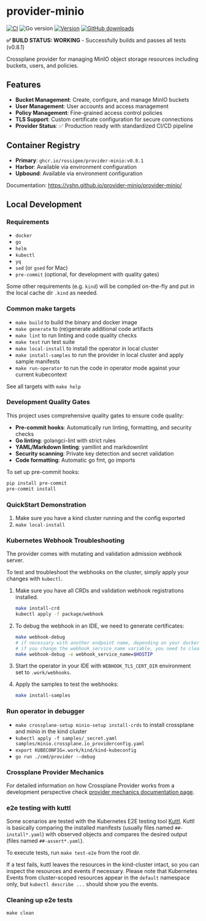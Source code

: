 # provider-minio

[![CI](https://img.shields.io/github/actions/workflow/status/rossigee/provider-minio/ci.yml?branch=master)][build]
![Go version](https://img.shields.io/github/go-mod/go-version/rossigee/provider-minio)
[![Version](https://img.shields.io/github/v/release/rossigee/provider-minio)][releases]
[![GitHub downloads](https://img.shields.io/github/downloads/rossigee/provider-minio/total)][releases]

[build]: https://github.com/rossigee/provider-minio/actions/workflows/ci.yml
[releases]: https://github.com/rossigee/provider-minio/releases

**✅ BUILD STATUS: WORKING** - Successfully builds and passes all tests (v0.8.1)

Crossplane provider for managing MinIO object storage resources including buckets, users, and policies.

## Features

- **Bucket Management**: Create, configure, and manage MinIO buckets
- **User Management**: User accounts and access management  
- **Policy Management**: Fine-grained access control policies
- **TLS Support**: Custom certificate configuration for secure connections
- **Provider Status**: ✅ Production ready with standardized CI/CD pipeline

## Container Registry

- **Primary**: `ghcr.io/rossigee/provider-minio:v0.8.1`
- **Harbor**: Available via environment configuration
- **Upbound**: Available via environment configuration

Documentation: <https://vshn.github.io/provider-minio/provider-minio/>

## Local Development

### Requirements

- `docker`
- `go`
- `helm`
- `kubectl`
- `yq`
- `sed` (or `gsed` for Mac)
- `pre-commit` (optional, for development with quality gates)

Some other requirements (e.g. `kind`) will be compiled on-the-fly and put in the local cache dir `.kind` as needed.

### Common make targets

- `make build` to build the binary and docker image
- `make generate` to (re)generate additional code artifacts
- `make lint` to run linting and code quality checks
- `make test` run test suite
- `make local-install` to install the operator in local cluster
- `make install-samples` to run the provider in local cluster and apply sample manifests
- `make run-operator` to run the code in operator mode against your current kubecontext

See all targets with `make help`

### Development Quality Gates

This project uses comprehensive quality gates to ensure code quality:

- **Pre-commit hooks**: Automatically run linting, formatting, and security checks
- **Go linting**: golangci-lint with strict rules
- **YAML/Markdown linting**: yamllint and markdownlint
- **Security scanning**: Private key detection and secret validation
- **Code formatting**: Automatic go fmt, go imports

To set up pre-commit hooks:

```bash
pip install pre-commit
pre-commit install
```

### QuickStart Demonstration

1. Make sure you have a kind cluster running and the config exported
2. `make local-install`

### Kubernetes Webhook Troubleshooting

The provider comes with mutating and validation admission webhook server.

To test and troubleshoot the webhooks on the cluster, simply apply your changes with `kubectl`.

1. Make sure you have all CRDs and validation webhook registrations installed.

   ```bash
   make install-crd
   kubectl apply -f package/webhook
   ```

2. To debug the webhook in an IDE, we need to generate certificates:

   ```bash
   make webhook-debug
   # if necessary with another endpoint name, depending on your docker setup
   # if you change the webhook_service_name variable, you need to clean out the old certificates
   make webhook-debug -e webhook_service_name=$HOSTIP
   ```

3. Start the operator in your IDE with `WEBHOOK_TLS_CERT_DIR` environment set to `.work/webhooks`.

4. Apply the samples to test the webhooks:

   ```bash
   make install-samples
   ```

### Run operator in debugger

- `make crossplane-setup minio-setup install-crds` to install crossplane and minio in the kind cluster
- `kubectl apply -f samples/_secret.yaml samples/minio.crossplane.io_providerconfig.yaml`
- `export KUBECONFIG=.work/kind/kind-kubeconfig`
- `go run ./cmd/provider --debug`

### Crossplane Provider Mechanics

For detailed information on how Crossplane Provider works from a development perspective check
[provider mechanics documentation page](https://kb.vshn.ch/app-catalog/explanations/crossplane_provider_mechanics.html).

### e2e testing with kuttl

Some scenarios are tested with the Kubernetes E2E testing tool [Kuttl](https://kuttl.dev/docs).
Kuttl is basically comparing the installed manifests (usually files named `##-install*.yaml`) with observed
objects and compares the desired output (files named `##-assert*.yaml`).

To execute tests, run `make test-e2e` from the root dir.

If a test fails, kuttl leaves the resources in the kind-cluster intact, so you can inspect the resources and events if necessary.
Please note that Kubernetes Events from cluster-scoped resources appear in the `default` namespace only,
but `kubectl describe ...` should show you the events.

### Cleaning up e2e tests

`make clean`
